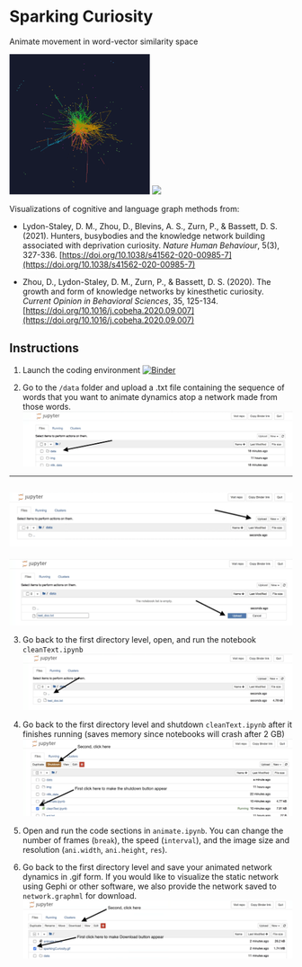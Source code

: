 # Sparking Curiosity
Animate movement in word-vector similarity space

<img src="img/repo_pic1.gif" width="250"/> <img src="img/repo_pic2.gif" width="250"/> 

Visualizations of cognitive and language graph methods from:
 * Lydon-Staley, D. M., Zhou, D., Blevins, A. S., Zurn, P., & Bassett, D. S. (2021). Hunters, busybodies and the knowledge network building associated with deprivation curiosity. *Nature Human Behaviour*, 5(3), 327-336. [https://doi.org/10.1038/s41562-020-00985-7](https://doi.org/10.1038/s41562-020-00985-7)

 * Zhou, D., Lydon-Staley, D. M., Zurn, P., & Bassett, D. S. (2020). The growth and form of knowledge networks by kinesthetic curiosity. *Current Opinion in Behavioral Sciences*, 35, 125-134. [https://doi.org/10.1016/j.cobeha.2020.09.007](https://doi.org/10.1016/j.cobeha.2020.09.007)

## Instructions

1. Launch the coding environment 
[![Binder](https://mybinder.org/badge_logo.svg)](https://mybinder.org/v2/gh/dalejn/sparkingCuriosity/HEAD?urlpath=/tree/)

2. Go to the `/data` folder and upload a .txt file containing the sequence of words that you want to animate dynamics atop a network made from those words.
![data GUI](img/dataGUI.png)
---
![upload GUI](img/uploadGUI.png)
---
![confirm GUI](img/confirmUploadGUI.png)

3. Go back to the first directory level, open, and run the notebook `cleanText.ipynb`
![back GUI](img/backToMainGUI.png)

4. Go back to the first directory level and shutdown `cleanText.ipynb` after it finishes running (saves memory since notebooks will crash after 2 GB)
![shutdown GUI](img/clickToShutdownGUI.png)

5. Open and run the code sections in `animate.ipynb`. You can change the number of frames (`break`), the speed (`interval`), and the image size and resolution (`ani.width`, `ani.height`, `res`).

6. Go back to the first directory level and save your animated network dynamics in .gif form. If you would like to visualize the static network using Gephi or other software, we also provide the network saved to `network.graphml` for download.
![download GUI](img/downloadGUI.png)